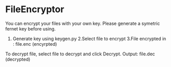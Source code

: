 # FileEncryptor
You can encrypt your files with your own key. Please generate a symetric fernet key before using.
1. Generate key using keygen.py
2.Select file to encrypt
3.File encrypted in : file.enc (encyrpted)

To decrypt file, select file to decrypt and click Decrypt. Output: file.dec (decrypted)
